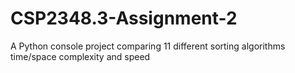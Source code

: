 # CSP2348.3-Assignment-2
A Python console project comparing 11 different sorting algorithms time/space complexity and speed
